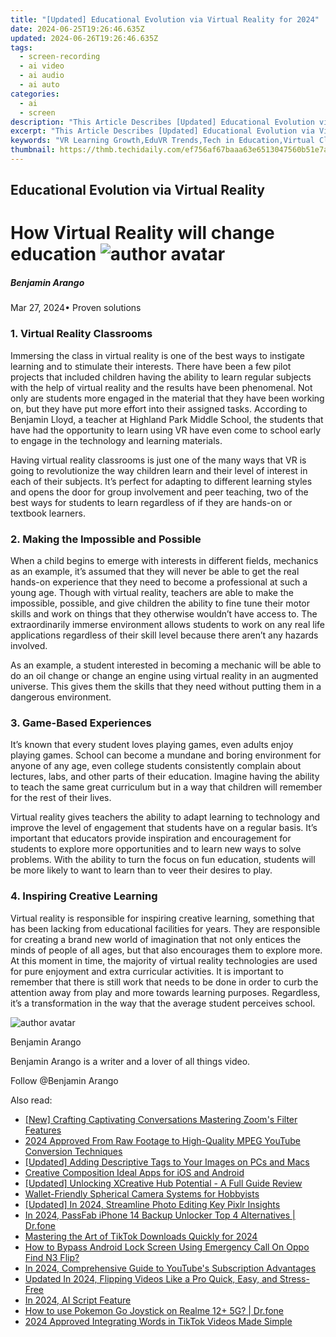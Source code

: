```yaml
---
title: "[Updated] Educational Evolution via Virtual Reality for 2024"
date: 2024-06-25T19:26:46.635Z
updated: 2024-06-26T19:26:46.635Z
tags: 
  - screen-recording
  - ai video
  - ai audio
  - ai auto
categories: 
  - ai
  - screen
description: "This Article Describes [Updated] Educational Evolution via Virtual Reality for 2024"
excerpt: "This Article Describes [Updated] Educational Evolution via Virtual Reality for 2024"
keywords: "VR Learning Growth,EduVR Trends,Tech in Education,Virtual Classroom,EdTech Innovation,Immersive Learning,Future Schooling"
thumbnail: https://thmb.techidaily.com/ef756af67baaa63e6513047560b51e7a06317e95c3578e612a362286e500591b.jpg
---
```


## Educational Evolution via Virtual Reality

# How Virtual Reality will change education ![author avatar](https://images.wondershare.com/filmora/article-images/benjamin-arango-author.jpg)

##### Benjamin Arango

 Mar 27, 2024• Proven solutions

### 1\. Virtual Reality Classrooms

 Immersing the class in virtual reality is one of the best ways to instigate learning and to stimulate their interests. There have been a few pilot projects that included children having the ability to learn regular subjects with the help of virtual reality and the results have been phenomenal. Not only are students more engaged in the material that they have been working on, but they have put more effort into their assigned tasks. According to Benjamin Lloyd, a teacher at Highland Park Middle School, the students that have had the opportunity to learn using VR have even come to school early to engage in the technology and learning materials.

 Having virtual reality classrooms is just one of the many ways that VR is going to revolutionize the way children learn and their level of interest in each of their subjects. It’s perfect for adapting to different learning styles and opens the door for group involvement and peer teaching, two of the best ways for students to learn regardless of if they are hands-on or textbook learners.

### 2\. Making the Impossible and Possible

 When a child begins to emerge with interests in different fields, mechanics as an example, it’s assumed that they will never be able to get the real hands-on experience that they need to become a professional at such a young age. Though with virtual reality, teachers are able to make the impossible, possible, and give children the ability to fine tune their motor skills and work on things that they otherwise wouldn’t have access to. The extraordinarily immerse environment allows students to work on any real life applications regardless of their skill level because there aren’t any hazards involved.

 As an example, a student interested in becoming a mechanic will be able to do an oil change or change an engine using virtual reality in an augmented universe. This gives them the skills that they need without putting them in a dangerous environment.

### 3\. Game-Based Experiences

 It’s known that every student loves playing games, even adults enjoy playing games. School can become a mundane and boring environment for anyone of any age, even college students consistently complain about lectures, labs, and other parts of their education. Imagine having the ability to teach the same great curriculum but in a way that children will remember for the rest of their lives.

 Virtual reality gives teachers the ability to adapt learning to technology and improve the level of engagement that students have on a regular basis. It’s important that educators provide inspiration and encouragement for students to explore more opportunities and to learn new ways to solve problems. With the ability to turn the focus on fun education, students will be more likely to want to learn than to veer their desires to play.

### 4\. Inspiring Creative Learning

 Virtual reality is responsible for inspiring creative learning, something that has been lacking from educational facilities for years. They are responsible for creating a brand new world of imagination that not only entices the minds of people of all ages, but that also encourages them to explore more. At this moment in time, the majority of virtual reality technologies are used for pure enjoyment and extra curricular activities. It is important to remember that there is still work that needs to be done in order to curb the attention away from play and more towards learning purposes. Regardless, it’s a transformation in the way that the average student perceives school.

![author avatar](https://images.wondershare.com/filmora/article-images/benjamin-arango-author.jpg)

Benjamin Arango

Benjamin Arango is a writer and a lover of all things video.

Follow @Benjamin Arango


<ins class="adsbygoogle"
     style="display:block"
     data-ad-format="autorelaxed"
     data-ad-client="ca-pub-7571918770474297"
     data-ad-slot="1223367746"></ins>



<ins class="adsbygoogle"
     style="display:block"
     data-ad-client="ca-pub-7571918770474297"
     data-ad-slot="8358498916"
     data-ad-format="auto"
     data-full-width-responsive="true"></ins>


<span class="atpl-alsoreadstyle">Also read:</span>
<div><ul>
<li><a href="https://fox-helps.techidaily.com/new-crafting-captivating-conversations-mastering-zooms-filter-features/"><u>[New] Crafting Captivating Conversations  Mastering Zoom's Filter Features</u></a></li>
<li><a href="https://fox-helps.techidaily.com/2024-approved-from-raw-footage-to-high-quality-mpeg-youtube-conversion-techniques/"><u>2024 Approved  From Raw Footage to High-Quality MPEG  YouTube Conversion Techniques</u></a></li>
<li><a href="https://fox-helps.techidaily.com/updated-adding-descriptive-tags-to-your-images-on-pcs-and-macs/"><u>[Updated] Adding Descriptive Tags to Your Images on PCs and Macs</u></a></li>
<li><a href="https://fox-helps.techidaily.com/creative-composition-ideal-apps-for-ios-and-android/"><u>Creative Composition  Ideal Apps for iOS and Android</u></a></li>
<li><a href="https://fox-helps.techidaily.com/updated-unlocking-xcreative-hub-potential-a-full-guide-review/"><u>[Updated] Unlocking XCreative Hub Potential - A Full Guide Review</u></a></li>
<li><a href="https://fox-helps.techidaily.com/wallet-friendly-spherical-camera-systems-for-hobbyists/"><u>Wallet-Friendly Spherical Camera Systems for Hobbyists</u></a></li>
<li><a href="https://fox-helps.techidaily.com/updated-in-2024-streamline-photo-editing-key-pixlr-insights/"><u>[Updated] In 2024, Streamline Photo Editing  Key Pixlr Insights</u></a></li>
<li><a href="https://iphone-unlock.techidaily.com/in-2024-passfab-iphone-14-backup-unlocker-top-4-alternatives-drfone-by-drfone-ios/"><u>In 2024, PassFab iPhone 14 Backup Unlocker Top 4 Alternatives | Dr.fone</u></a></li>
<li><a href="https://tiktok-video-recordings.techidaily.com/mastering-the-art-of-tiktok-downloads-quickly-for-2024/"><u>Mastering the Art of TikTok Downloads Quickly for 2024</u></a></li>
<li><a href="https://unlock-android.techidaily.com/how-to-bypass-android-lock-screen-using-emergency-call-on-oppo-find-n3-flip-by-drfone-android/"><u>How to Bypass Android Lock Screen Using Emergency Call On Oppo Find N3 Flip?</u></a></li>
<li><a href="https://youtube-clips.techidaily.com/in-2024-comprehensive-guide-to-youtubes-subscription-advantages/"><u>In 2024, Comprehensive Guide to YouTube's Subscription Advantages</u></a></li>
<li><a href="https://smart-video-editing.techidaily.com/updated-in-2024-flipping-videos-like-a-pro-quick-easy-and-stress-free/"><u>Updated In 2024, Flipping Videos Like a Pro Quick, Easy, and Stress-Free</u></a></li>
<li><a href="https://ai-voice-clone.techidaily.com/in-2024-ai-script-feature/"><u>In 2024, AI Script Feature</u></a></li>
<li><a href="https://pokemon-go-android.techidaily.com/how-to-use-pokemon-go-joystick-on-realme-12plus-5g-drfone-by-drfone-virtual-android/"><u>How to use Pokemon Go Joystick on Realme 12+ 5G? | Dr.fone</u></a></li>
<li><a href="https://tiktok-videos.techidaily.com/2024-approved-integrating-words-in-tiktok-videos-made-simple/"><u>2024 Approved  Integrating Words in TikTok Videos Made Simple</u></a></li>
</ul></div>
